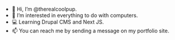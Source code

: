 - 👋 Hi, I’m @therealcoolpup.
- 👀 I’m interested in everything to do with computers.
- 💻 Learning Drupal CMS and Next JS.
- 📫 You can reach me by sending a message on my portfolio site.

